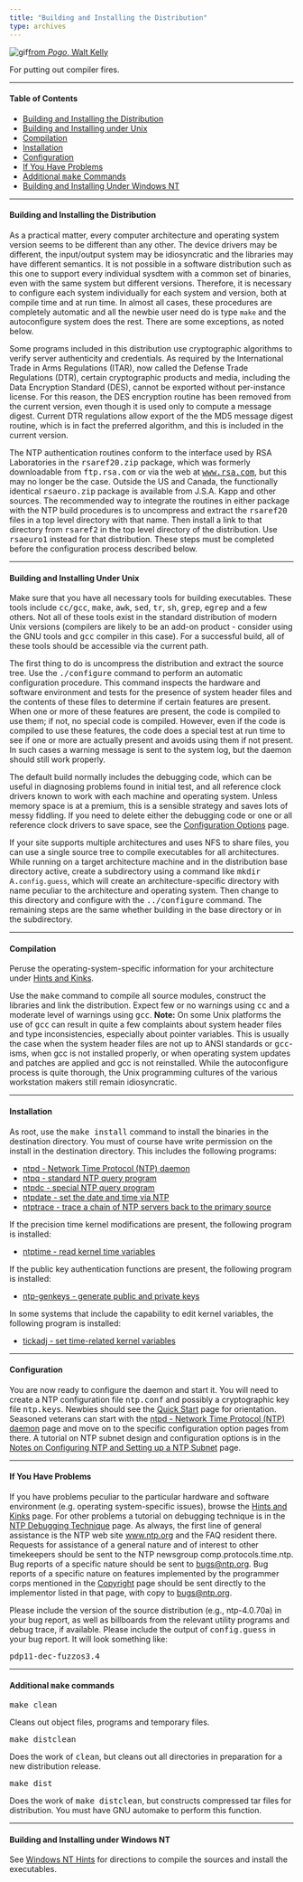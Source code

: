 ```yaml
---
title: "Building and Installing the Distribution"
type: archives
---
```


![gif](/archives/pic/beaver.gif)[from _Pogo_, Walt Kelly](http://www.eecis.udel.edu/%7emills/pictures.html)

For putting out compiler fires.

* * *

#### Table of Contents

*   [Building and Installing the Distribution](/archives/4.1.2/build/#building-and-installing-the-distribution)
*   [Building and Installing under Unix](/archives/4.1.2/build/#building-and-installing-under-unix)
*   [Compilation](/archives/4.1.2/build/#compilation)
*   [Installation](/archives/4.1.2/build/#installation)
*   [Configuration](/archives/4.1.2/build/#configuration)
*   [If You Have Problems](/archives/4.1.2/build/#if-you-have-problems)
*   [Additional <tt>make</tt> Commands](/archives/4.1.2/build/#additional-ttmakett-commands)
*   [Building and Installing Under Windows NT](/archives/4.1.2/build/#building-and-installing-under-windows-nt)

* * *

#### Building and Installing the Distribution

As a practical matter, every computer architecture and operating system version seems to be different than any other. The device drivers may be different, the input/output system may be idiosyncratic and the libraries may have different semantics. It is not possible in a software distribution such as this one to support every individual sysdtem with a common set of binaries, even with the same system but different versions. Therefore, it is necessary to configure each system individually for each system and version, both at compile time and at run time. In almost all cases, these procedures are completely automatic and all the newbie user need do is type `make` and the autoconfigure system does the rest. There are some exceptions, as noted below.

Some programs included in this distribution use cryptographic algorithms to verify server authenticity and credentials. As required by the International Trade in Arms Regulations (ITAR), now called the Defense Trade Regulations (DTR), certain cryptographic products and media, including the Data Encryption Standard (DES), cannot be exported without per-instance license. For this reason, the DES encryption routine has been removed from the current
version, even though it is used only to compute a message digest. Current DTR regulations allow export of the the MD5 message digest routine, which is in fact the preferred algorithm, and this is included in the current version.

The NTP authentication routines conform to the interface used by RSA Laboratories in the <tt>rsaref20.zip</tt> package, which was formerly downloadable from <tt>ftp.rsa.com</tt> or via the web at <tt>www.rsa.com</tt>, but this may no longer be the case. Outside the US and Canada, the functionally identical <tt>rsaeuro.zip</tt> package is available from J.S.A. Kapp and other sources. The recommended way to integrate the routines in either package with the NTP build procedures is to uncompress and extract the <tt>rsaref20</tt> files in a top level directory with that name. Then install a link to that directory from <tt>rsaref2</tt> in the top level directory of the distribution. Use <tt>rsaeuro1</tt> instead for that distribution. These steps must be completed
before the configuration process described below.</p>

* * *

#### Building and Installing Under Unix

Make sure that you have all necessary tools for building executables. These tools include <tt>cc/gcc</tt>, <tt>make</tt>, <tt>awk</tt>, <tt>sed</tt>, <tt>tr</tt>, <tt>sh</tt>, <tt>grep</tt>, <tt>egrep</tt> and a few others. Not all of these tools exist in the standard distribution of modern Unix versions (compilers are likely to be an add-on product - consider using the GNU tools and <tt>gcc</tt> compiler in this case). For a successful build, all of these tools should be accessible via the current path.

The first thing to do is uncompress the distribution and extract the source tree. Use the <tt>./configure</tt> command to perform an automatic configuration procedure. This command inspects the hardware and software environment and tests for the presence of system header files and the contents of these files to determine if certain features are present. When one or more of these features are present, the code is compiled to use them; if not, no special code is compiled. However, even if the code is compiled to use these features, the code does a special test at run time to see if one or more are actually present and avoids using them if not present. In such cases a warning message is sent to the system log, but the daemon should still work properly.

The default build normally includes the debugging code, which can be useful in diagnosing problems found in initial test, and all reference clock drivers known to work with each machine and operating system. Unless memory space is at a premium, this is a sensible strategy and saves lots of messy fiddling. If you need to delete either the debugging code or one or all reference clock drivers to save space, see the [Configuration Options](/archives/4.1.2/config) page.

If your site supports multiple architectures and uses NFS to share files, you can use a single source tree to compile executables for all architectures. While running on a target architecture machine and in the distribution base directory active, create a subdirectory using a command like <tt>mkdir A.`config.guess`</tt>, which will create an architecture-specific directory with name peculiar to the architecture and operating system. Then change to this directory and configure with the <tt>../configure</tt> command. The remaining steps are the same whether building in the base directory or in the subdirectory.

* * *

#### Compilation

Peruse the operating-system-specific information for your architecture under [Hints and Kinks](/archives/4.1.2/hints). 

Use the <tt>make</tt> command to compile all source modules, construct the libraries and link the distribution. Expect few or no warnings using <tt>cc</tt> and a moderate level of warnings using <tt>gcc</tt>. **Note:** On some Unix platforms the use of <tt>gcc</tt> can result in quite a few complaints about system header files and type inconsistencies, especially about pointer variables. This is usually the case when the system header files are not up to ANSI standards or <tt>gcc</tt>-isms, when gcc is not installed properly, or when operating system updates and patches are applied and gcc is not reinstalled. While the autoconfigure process is quite thorough, the Unix programming cultures of the various workstation makers still remain idiosyncratic.

* * *

#### Installation

As root, use the <tt>make install</tt> command to install the binaries in the destination directory. You must of course have write permission on the install in the destination directory. This includes the following programs:

* [ntpd - Network Time Protocol (NTP) daemon](/archives/4.1.2/ntpd)
* [ntpq - standard NTP query program](/archives/4.1.2/ntpq)
* [ntpdc - special NTP query program](/archives/4.1.2/ntpdc)
* [ntpdate - set the date and time via NTP](/archives/4.1.2/ntpdate)
* [ntptrace - trace a chain of NTP servers back to the primary source](/archives/4.1.2/ntptrace) 

If the precision time kernel modifications are present, the following program is installed:

* [ntptime - read kernel time variables](/archives/4.1.2/ntptime) 

If the public key authentication functions are present, the following program is installed:

* [ntp-genkeys - generate public and private keys](/archives/4.1.2/genkeys) 

In some systems that include the capability to edit kernel variables, the following program is installed:

* [tickadj - set time-related kernel variables](/archives/4.1.2/tickadj) 

* * *

#### Configuration

You are now ready to configure the daemon and start it. You will need to create a NTP configuration file <tt>ntp.conf</tt> and possibly a cryptographic key file <tt>ntp.keys</tt>. Newbies should see the [Quick Start](/archives/4.1.2/quick) page for orientation. Seasoned veterans can start with the [ntpd - Network Time Protocol (NTP) daemon](/archives/4.1.2/ntpd) page and move on to the specific configuration option pages from there. A tutorial on NTP subnet design and configuration options is in the [Notes on Configuring NTP and Setting up a NTP Subnet](/archives/4.1.2/notes) page.

* * *

#### If You Have Problems

If you have problems peculiar to the particular hardware and software environment (e.g. operating system-specific issues), browse the [Hints and Kinks](/archives/4.1.2/hints) page. For other problems a tutorial on debugging technique is in the [NTP Debugging Technique](/archives/4.1.2/debug) page. As always, the first line of general assistance is the NTP web site www.ntp.org and the FAQ resident there. Requests for assistance of a general nature and of interest to other timekeepers should be sent to the NTP newsgroup comp.protocols.time.ntp. Bug reports of a specific nature should be sent to bugs@ntp.org. Bug reports of a specific nature on features implemented by the programmer corps mentioned in the [Copyright](/archives/4.1.2/copyright) page should be sent directly to the implementor listed in that page, with copy to bugs@ntp.org.

Please include the version of the source distribution (e.g., ntp-4.0.70a) in your bug report, as well as billboards from the relevant utility programs and debug trace, if available. Please include the output of <tt>config.guess</tt> in your bug report. It will look something like:

<tt>pdp11-dec-fuzzos3.4</tt>

* * *

#### Additional <tt>make</tt> commands

<dt><tt>make clean</tt></dt>

Cleans out object files, programs and temporary files.

<dt><tt>make distclean</tt></dt>

Does the work of <tt>clean</tt>, but cleans out all directories in preparation for a new distribution release.

<dt><tt>make dist</tt></dt>

Does the work of <tt>make distclean</tt>, but constructs compressed tar files for distribution. You must have GNU automake to perform this function.

* * *

#### Building and Installing under Windows NT

See [Windows NT Hints](/archives/hints/winnt) for directions to compile the sources and install the executables.